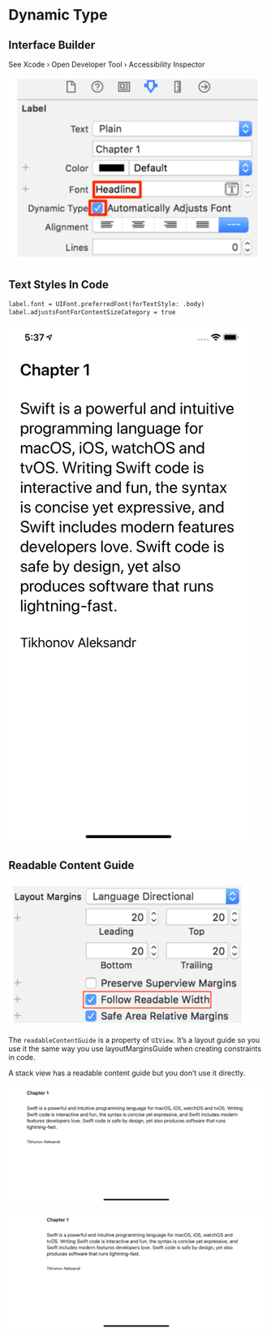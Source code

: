 # Dynamic Type

## Interface Builder

See Xcode › Open Developer Tool › Accessibility Inspector

![ib](ib.png)

## Text Styles In Code

    label.font = UIFont.preferredFont(forTextStyle: .body)
    label.adjustsFontForContentSizeCategory = true

![p](p.png)

## Readable Content Guide

![FollowReadableWidth](FollowReadableWidth.png)

The `readableContentGuide` is a property of `UIView`. It’s a layout guide so you use it the same way you use layoutMarginsGuide when creating constraints in code.

A stack view has a readable content guide but you don’t use it directly.

![ReadableContentGuideOff](ReadableContentGuideOff.png)

![ReadableContentGuideOn](ReadableContentGuideOn.png)
